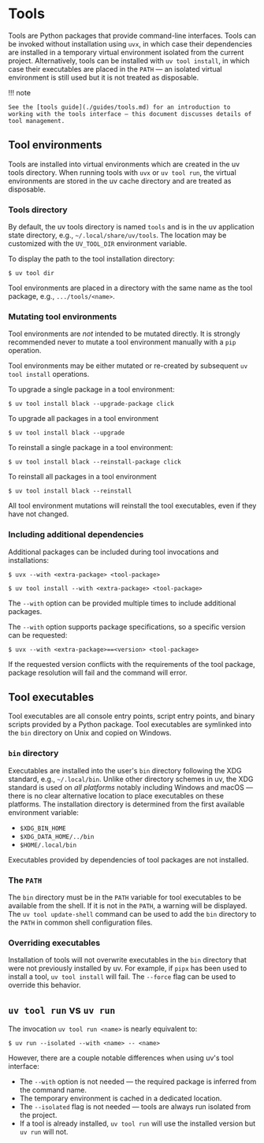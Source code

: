 # Tools

Tools are Python packages that provide command-line interfaces. Tools can be invoked without installation using `uvx`, in which case their dependencies are installed in a temporary virtual environment isolated from the current project. Alternatively, tools can be installed with `uv tool install`, in which case their executables are placed in the `PATH` — an isolated virtual environment is still used but it is not treated as disposable.

!!! note

    See the [tools guide](./guides/tools.md) for an introduction to working with the tools interface — this document discusses details of tool management.

## Tool environments

Tools are installed into virtual environments which are created in the uv tools directory. When running tools with `uvx` or `uv tool run`, the virtual environments are stored in the uv cache directory and are treated as disposable.

### Tools directory

By default, the uv tools directory is named `tools` and is in the uv application state directory, e.g., `~/.local/share/uv/tools`. The location may be customized with the `UV_TOOL_DIR` environment variable.

To display the path to the tool installation directory:

```console
$ uv tool dir
```

Tool environments are placed in a directory with the same name as the tool package, e.g., `.../tools/<name>`.

### Mutating tool environments

Tool environments are _not_ intended to be mutated directly. It is strongly recommended never to mutate a tool environment manually with a `pip` operation.

Tool environments may be either mutated or re-created by subsequent `uv tool install` operations.

To upgrade a single package in a tool environment:

```
$ uv tool install black --upgrade-package click
```

To upgrade all packages in a tool environment

```
$ uv tool install black --upgrade
```

To reinstall a single package in a tool environment:

```
$ uv tool install black --reinstall-package click
```

To reinstall all packages in a tool environment

```
$ uv tool install black --reinstall
```

All tool environment mutations will reinstall the tool executables, even if they have not changed.

### Including additional dependencies

Additional packages can be included during tool invocations and installations:

```console
$ uvx --with <extra-package> <tool-package>
```

```console
$ uv tool install --with <extra-package> <tool-package>
```

The `--with` option can be provided multiple times to include additional packages.

The `--with` option supports package specifications, so a specific version can be requested:

```console
$ uvx --with <extra-package>==<version> <tool-package>
```

If the requested version conflicts with the requirements of the tool package, package resolution will fail and the command will error.

## Tool executables

Tool executables are all console entry points, script entry points, and binary scripts provided by a Python package. Tool executables are symlinked into the `bin` directory on Unix and copied on Windows.

### `bin` directory

Executables are installed into the user's `bin` directory following the XDG standard, e.g., `~/.local/bin`. Unlike other directory schemes in uv, the XDG standard is used on _all platforms_ notably including Windows and macOS — there is no clear alternative location to place executables on these platforms. The installation directory is determined from the first available environment variable:

- `$XDG_BIN_HOME`
- `$XDG_DATA_HOME/../bin`
- `$HOME/.local/bin`

Executables provided by dependencies of tool packages are not installed.

### The `PATH`

The `bin` directory must be in the `PATH` variable for tool executables to be available from the shell. If it is not in the `PATH`, a warning will be displayed. The `uv tool update-shell` command can be used to add the `bin` directory to the `PATH` in common shell configuration files.

### Overriding executables

Installation of tools will not overwrite executables in the `bin` directory that were not previously installed by uv. For example, if `pipx` has been used to install a tool, `uv tool install` will fail. The `--force` flag can be used to override this behavior.

## `uv tool run` vs `uv run`

The invocation `uv tool run <name>` is nearly equivalent to:

```console
$ uv run --isolated --with <name> -- <name>
```

However, there are a couple notable differences when using uv's tool interface:

- The `--with` option is not needed — the required package is inferred from the command name.
- The temporary environment is cached in a dedicated location.
- The `--isolated` flag is not needed — tools are always run isolated from the project.
- If a tool is already installed, `uv tool run` will use the installed version but `uv run` will not.

